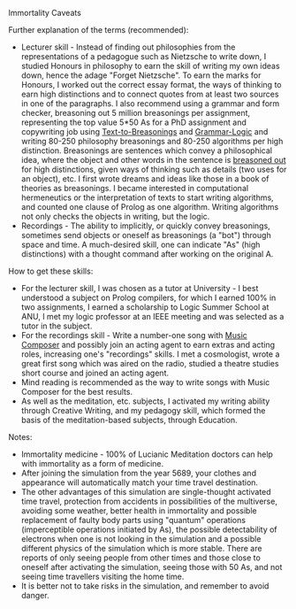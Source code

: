 Immortality Caveats

Further explanation of the terms (recommended):
* Lecturer skill - Instead of finding out philosophies from the representations of a pedagogue such as Nietzsche to write down, I studied Honours in philosophy to earn the skill of writing my own ideas down, hence the adage "Forget Nietzsche".  To earn the marks for Honours, I worked out the correct essay format, the ways of thinking to earn high distinctions and to connect quotes from at least two sources in one of the paragraphs.  I also recommend using a grammar and form checker, breasoning out 5 million breasonings per assignment, representing the top value 5*50 As for a PhD assignment and copywriting job using <a href="https://github.com/luciangreen/Text-to-Breasonings">Text-to-Breasonings</a> and <a href="https://github.com/luciangreen/Algorithm-Writer-with-Lists">Grammar-Logic</a> and writing 80-250 philosophy breasonings and 80-250 algorithms per high distinction.  Breasonings are sentences which convey a philosophical idea, where the object and other words in the sentence is <a href="https://github.com/luciangreen/Text-to-Breasonings/blob/master/Instructions_for_Using_texttobr(2).pl.txt">breasoned out</a> for high distinctions, given ways of thinking such as details (two uses for an object), etc.  I first wrote dreams and ideas like those in a book of theories as breasonings.  I became interested in computational hermeneutics or the interpretation of texts to start writing algorithms, and counted one clause of Prolog as one algorithm.  Writing algorithms not only checks the objects in writing, but the logic.
* Recordings - The ability to implicitly, or quickly convey breasonings, sometimes send objects or oneself as breasonings (a "bot") through space and time.  A much-desired skill, one can indicate "As" (high distinctions) with a thought command after working on the original A.
  
How to get these skills:
* For the lecturer skill, I was chosen as a tutor at University - I best understood a subject on Prolog compilers, for which I earned 100% in two assignments, I earned a scholarship to Logic Summer School at ANU, I met my logic professor at an IEEE meeting and was selected as a tutor in the subject.
* For the recordings skill - Write a number-one song with <a href="https://github.com/luciangreen/Music-Composer/">Music Composer</a> and possibly join an acting agent to earn extras and acting roles, increasing one's "recordings" skills.  I met a cosmologist, wrote a great first song which was aired on the radio, studied a theatre studies short course and joined an acting agent.
* Mind reading is recommended as the way to write songs with Music Composer for the best results.
* As well as the meditation, etc. subjects, I activated my writing ability through Creative Writing, and my pedagogy skill, which formed the basis of the meditation-based subjects, through Education.

Notes:
* Immortality medicine - 100% of Lucianic Meditation doctors can help with immortality as a form of medicine.
* After joining the simulation from the year 5689, your clothes and appearance will automatically match your time travel destination.
* The other advantages of this simulation are single-thought activated time travel, protection from accidents in possibilities of the multiverse, avoiding some weather, better health in immortality and possible replacement of faulty body parts using "quantum" operations (imperceptible operations initiated by As), the possible detectability of electrons when one is not looking in the simulation and a possible different physics of the simulation which is more stable.  There are reports of only seeing people  from other times and those close to oneself after activating the simulation, seeing those with 50 As, and not seeing time travellers visiting the home time.
* It is better not to take risks in the simulation, and remember to avoid danger.
